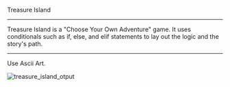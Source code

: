Treasure Island
_________________________________________________________________________________________________________________________________________________________________________
Treasure Island is a "Choose Your Own Adventure" game. It uses conditionals such as if, else, and elif statements to lay out the logic and the story's path.
_________________________________________________________________________________________________________________________________________________________________________
Use Ascii Art.

![treasure_island_otput](https://user-images.githubusercontent.com/118696796/205349985-e788d017-8476-41c3-9a7c-46a556ac8684.png)

